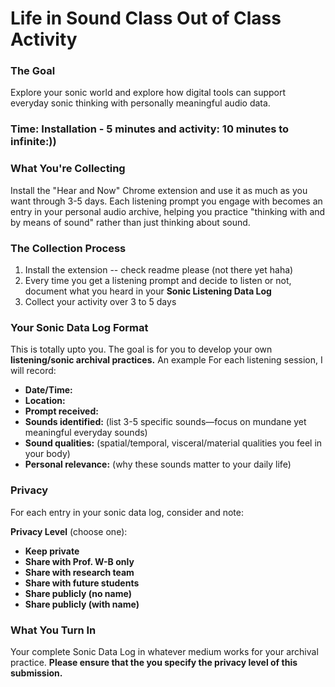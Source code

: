 # Life in Sound Class Out of Class Activity

### The Goal
Explore your sonic world and explore how digital tools can support everyday sonic thinking with personally meaningful audio data.

### Time: Installation - 5 minutes and activity: 10 minutes to infinite:))
### What You're Collecting
Install the "Hear and Now" Chrome extension and use it as much as you want through 3-5 days. 
Each listening prompt you engage with becomes an entry in your personal audio archive, helping you practice "thinking with and by means of sound" rather than just thinking about sound.

### The Collection Process
1. Install the extension -- check readme please (not there yet haha)
2. Every time you get a listening prompt and decide to listen or not, document what you heard in your **Sonic Listening Data Log**
3. Collect your activity over 3 to 5 days

### Your Sonic Data Log Format

This is totally upto you. The goal is for you to develop your own **listening/sonic archival practices.** 
An example 
For each listening session, I will record:
- **Date/Time:**
- **Location:** 
- **Prompt received:**
- **Sounds identified:** (list 3-5 specific sounds—focus on mundane yet meaningful everyday sounds)
- **Sound qualities:** (spatial/temporal, visceral/material qualities you feel in your body)
- **Personal relevance:** (why these sounds matter to your daily life)


### Privacy 
For each entry in your sonic data log, consider and note:

**Privacy Level** (choose one):
- **Keep private** 
- **Share with Prof. W-B only** 
- **Share with research team**
- **Share with future students** 
- **Share publicly (no name)** 
- **Share publicly (with name)** 

### What You Turn In
Your complete Sonic Data Log in whatever medium works for your archival practice. **Please ensure that the you specify the privacy level of this submission.**

